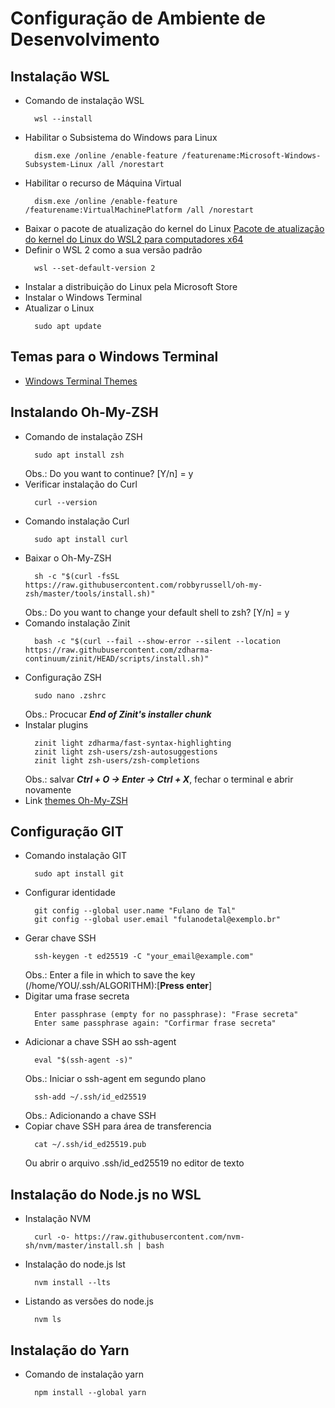 # Configuração de Ambiente de Desenvolvimento

## Instalação WSL
* Comando de instalação WSL 
  ``` 
    wsl --install 
  ```
* Habilitar o Subsistema do Windows para Linux
  ```
    dism.exe /online /enable-feature /featurename:Microsoft-Windows-Subsystem-Linux /all /norestart
  ```
* Habilitar o recurso de Máquina Virtual
  ```
    dism.exe /online /enable-feature /featurename:VirtualMachinePlatform /all /norestart
  ```
* Baixar o pacote de atualização do kernel do Linux [Pacote de atualização do kernel do Linux do WSL2 para computadores x64](https://wslstorestorage.blob.core.windows.net/wslblob/wsl_update_x64.msi)
* Definir o WSL 2 como a sua versão padrão
  ```
    wsl --set-default-version 2
  ```
* Instalar a distribuição do Linux pela Microsoft Store
* Instalar o Windows Terminal
* Atualizar o Linux
  ```
    sudo apt update
  ```

## Temas para o Windows Terminal
* [Windows Terminal Themes](https://windowsterminalthemes.dev/)

## Instalando Oh-My-ZSH
* Comando de instalação ZSH
  ```
    sudo apt install zsh
  ```
  Obs.: Do you want to continue? [Y/n] = y
* Verificar instalação do Curl
  ```
    curl --version
  ```
* Comando instalação Curl
  ```
    sudo apt install curl
  ```
* Baixar o Oh-My-ZSH
  ```
    sh -c "$(curl -fsSL https://raw.githubusercontent.com/robbyrussell/oh-my-zsh/master/tools/install.sh)"
  ```
  Obs.: Do you want to change your default shell to zsh? [Y/n] = y
* Comando instalação Zinit
  ```
    bash -c "$(curl --fail --show-error --silent --location https://raw.githubusercontent.com/zdharma-continuum/zinit/HEAD/scripts/install.sh)"
  ```
* Configuração ZSH
  ```
    sudo nano .zshrc
  ```
  Obs.: Procucar **_End of Zinit's installer chunk_**
* Instalar plugins
  ```
    zinit light zdharma/fast-syntax-highlighting
    zinit light zsh-users/zsh-autosuggestions
    zinit light zsh-users/zsh-completions
  ```
  Obs.: salvar **_Ctrl + O -> Enter -> Ctrl + X_**, fechar o terminal e abrir novamente
* Link [themes Oh-My-ZSH](https://github.com/ohmyzsh/ohmyzsh/wiki/Themes)

## Configuração GIT
* Comando instalação GIT
  ```
    sudo apt install git
  ```
* Configurar identidade
  ```
    git config --global user.name "Fulano de Tal"
    git config --global user.email "fulanodetal@exemplo.br"
  ```
* Gerar chave SSH
  ```
    ssh-keygen -t ed25519 -C "your_email@example.com"
  ```
  Obs.: Enter a file in which to save the key (/home/YOU/.ssh/ALGORITHM):[**Press enter**]
* Digitar uma frase secreta
  ```
    Enter passphrase (empty for no passphrase): "Frase secreta"
    Enter same passphrase again: "Corfirmar frase secreta"
  ```
* Adicionar a chave SSH ao ssh-agent
  ```
    eval "$(ssh-agent -s)"
  ```
  Obs.: Iniciar o ssh-agent em segundo plano
  ```
    ssh-add ~/.ssh/id_ed25519
  ```
  Obs.: Adicionando a chave SSH
* Copiar chave SSH para área de transferencia
  ```
    cat ~/.ssh/id_ed25519.pub
  ```
  Ou abrir o arquivo .ssh/id_ed25519 no editor de texto

## Instalação do Node.js no WSL
* Instalação NVM
  ```
    curl -o- https://raw.githubusercontent.com/nvm-sh/nvm/master/install.sh | bash
  ```
* Instalação do node.js lst
  ```
    nvm install --lts
  ```
* Listando as versões do node.js
  ```
    nvm ls
  ```

## Instalação do Yarn
* Comando de instalação yarn
  ```
    npm install --global yarn
  ```
